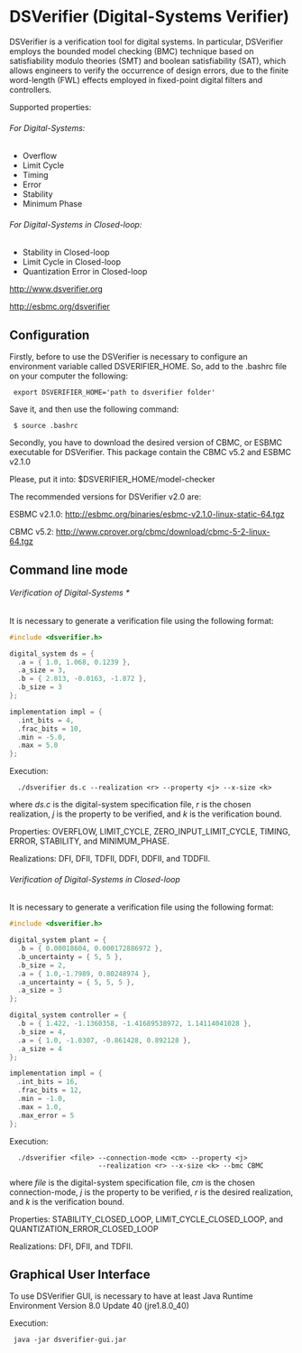 # DSVerifier (Digital-Systems Verifier)

DSVerifier is a verification tool for digital systems.
In particular, DSVerifier employs the bounded model checking (BMC) technique
based on satisfiability modulo theories (SMT) and boolean satisfiability (SAT),
which allows engineers to verify the occurrence of design errors,
due to the finite word-length (FWL) effects employed in fixed-point digital filters
and controllers.

Supported properties:

###### For Digital-Systems:
  * Overflow
  * Limit Cycle
  * Timing
  * Error
  * Stability
  * Minimum Phase

###### For Digital-Systems in Closed-loop:
  * Stability in Closed-loop
  * Limit Cycle in Closed-loop
  * Quantization Error in Closed-loop

http://www.dsverifier.org

http://esbmc.org/dsverifier

## Configuration

Firstly, before to use the DSVerifier is necessary to
configure an environment variable called DSVERIFIER_HOME.
So, add to the .bashrc file on your computer the following:

     export DSVERIFIER_HOME='path to dsverifier folder'

Save it, and then use the following command:

     $ source .bashrc

Secondly, you have to download the desired version of CBMC, or ESBMC
executable for DSVerifier. This package contain the CBMC v5.2 and ESBMC v2.1.0

Please, put it into: $DSVERIFIER_HOME/model-checker

The recommended versions for DSVerifier v2.0 are:

ESBMC v2.1.0: http://esbmc.org/binaries/esbmc-v2.1.0-linux-static-64.tgz

CBMC v5.2: http://www.cprover.org/cbmc/download/cbmc-5-2-linux-64.tgz

## Command line mode

###### Verification of Digital-Systems *

  It is necessary to generate a verification file using the following format:

  ```c
  #include <dsverifier.h>

  digital_system ds = {
    .a = { 1.0, 1.068, 0.1239 },
    .a_size = 3,
    .b = { 2.813, -0.0163, -1.872 },
    .b_size = 3
  };

  implementation impl = {
    .int_bits = 4,
    .frac_bits = 10,
    .min = -5.0,
    .max = 5.0
  };
  ```

  Execution:

      ./dsverifier ds.c --realization <r> --property <j> --x-size <k>

  where *ds.c* is the digital-system specification file, *r* is the chosen
  realization, *j* is the property to be verified, and *k* is the verification
  bound.

  Properties: OVERFLOW, LIMIT_CYCLE, ZERO_INPUT_LIMIT_CYCLE, TIMING, ERROR,
              STABILITY, and MINIMUM_PHASE.

  Realizations: DFI, DFII, TDFII, DDFI, DDFII, and TDDFII.

###### Verification of Digital-Systems in Closed-loop

  It is necessary to generate a verification file using the following format:

  ```c
  #include <dsverifier.h>

  digital_system plant = {
    .b = { 0.00018604, 0.000172886972 },
    .b_uncertainty = { 5, 5 },
    .b_size = 2,
    .a = { 1.0,-1.7989, 0.80248974 },
    .a_uncertainty = { 5, 5, 5 },
    .a_size = 3
  };

  digital_system controller = {
    .b = { 1.422, -1.1360358, -1.41689538972, 1.14114041028 },
    .b_size = 4,
    .a = { 1.0, -1.0307, -0.861428, 0.892128 },
    .a_size = 4
  };

  implementation impl = {
    .int_bits = 16,
    .frac_bits = 12,
    .min = -1.0,
    .max = 1.0,
    .max_error = 5
  };
  ```

  Execution:

      ./dsverifier <file> --connection-mode <cm> --property <j>
                          --realization <r> --x-size <k> --bmc CBMC

  where *file* is the digital-system specification file, *cm* is the chosen
  connection-mode, *j* is the property to be verified, *r* is the desired
  realization, and *k* is the verification bound.

  Properties: STABILITY_CLOSED_LOOP, LIMIT_CYCLE_CLOSED_LOOP,
              and QUANTIZATION_ERROR_CLOSED_LOOP

  Realizations: DFI, DFII, and TDFII.

## Graphical User Interface

To use DSVerifier GUI, is necessary to have at least Java Runtime Environment
Version 8.0 Update 40 (jre1.8.0_40)

Execution:

     java -jar dsverifier-gui.jar

